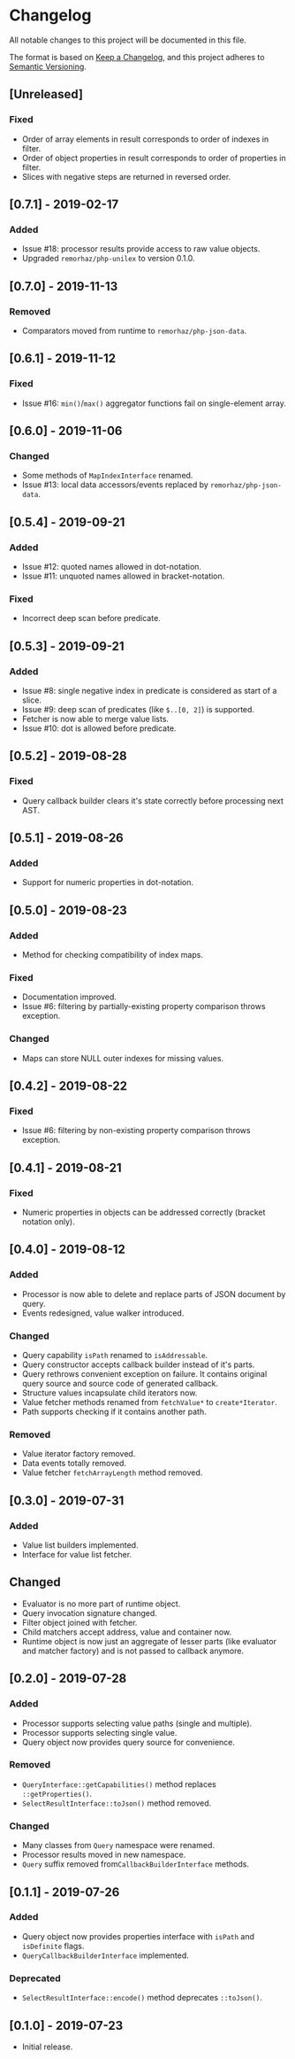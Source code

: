 # Changelog
All notable changes to this project will be documented in this file.

The format is based on [Keep a Changelog](https://keepachangelog.com/en/1.0.0/),
and this project adheres to [Semantic Versioning](https://semver.org/spec/v2.0.0.html).

## [Unreleased]
### Fixed
- Order of array elements in result corresponds to order of indexes in filter.
- Order of object properties in result corresponds to order of properties in filter.
- Slices with negative steps are returned in reversed order.

## [0.7.1] - 2019-02-17
### Added
- Issue #18: processor results provide access to raw value objects.
- Upgraded `remorhaz/php-unilex` to version 0.1.0. 

## [0.7.0] - 2019-11-13
### Removed
- Comparators moved from runtime to `remorhaz/php-json-data`.

## [0.6.1] - 2019-11-12
### Fixed
- Issue #16: `min()`/`max()` aggregator functions fail on single-element array.

## [0.6.0] - 2019-11-06
### Changed
- Some methods of `MapIndexInterface` renamed.
- Issue #13: local data accessors/events replaced by `remorhaz/php-json-data`.

## [0.5.4] - 2019-09-21
### Added
- Issue #12: quoted names allowed in dot-notation.
- Issue #11: unquoted names allowed in bracket-notation.
### Fixed
- Incorrect deep scan before predicate.

## [0.5.3] - 2019-09-21
### Added
- Issue #8: single negative index in predicate is considered as start of a slice.
- Issue #9: deep scan of predicates (like `$..[0, 2]`) is supported.
- Fetcher is now able to merge value lists.
- Issue #10: dot is allowed before predicate.

## [0.5.2] - 2019-08-28
### Fixed
- Query callback builder clears it's state correctly before processing next AST.

## [0.5.1] - 2019-08-26
### Added
- Support for numeric properties in dot-notation.

## [0.5.0] - 2019-08-23
### Added
- Method for checking compatibility of index maps.
### Fixed
- Documentation improved.
- Issue #6: filtering by partially-existing property comparison throws exception.
### Changed
- Maps can store NULL outer indexes for missing values.

## [0.4.2] - 2019-08-22
### Fixed
- Issue #6: filtering by non-existing property comparison throws exception. 

## [0.4.1] - 2019-08-21
### Fixed
- Numeric properties in objects can be addressed correctly (bracket notation only).

## [0.4.0] - 2019-08-12
### Added
- Processor is now able to delete and replace parts of JSON document by query.
- Events redesigned, value walker introduced.
### Changed
- Query capability `isPath` renamed to `isAddressable`. 
- Query constructor accepts callback builder instead of it's parts.
- Query rethrows convenient exception on failure. It contains original query source and source code of generated callback.
- Structure values incapsulate child iterators now.
- Value fetcher methods renamed from `fetchValue*` to `create*Iterator`.
- Path supports checking if it contains another path.
### Removed
- Value iterator factory removed.
- Data events totally removed.
- Value fetcher `fetchArrayLength` method removed.

## [0.3.0] - 2019-07-31
### Added
- Value list builders implemented.
- Interface for value list fetcher.
## Changed
- Evaluator is no more part of runtime object.
- Query invocation signature changed.
- Filter object joined with fetcher.
- Child matchers accept address, value and container now.
- Runtime object is now just an aggregate of lesser parts (like evaluator and matcher factory) and is not passed to callback anymore.

## [0.2.0] - 2019-07-28
### Added
- Processor supports selecting value paths (single and multiple).
- Processor supports selecting single value.
- Query object now provides query source for convenience.
### Removed
- `QueryInterface::getCapabilities()` method replaces `::getProperties()`.
- `SelectResultInterface::toJson()` method removed.
### Changed
- Many classes from `Query` namespace were renamed.
- Processor results moved in new namespace.
- `Query` suffix removed from`CallbackBuilderInterface` methods.

## [0.1.1] - 2019-07-26
### Added
- Query object now provides properties interface with `isPath` and `isDefinite` flags.
- `QueryCallbackBuilderInterface` implemented.
### Deprecated
- `SelectResultInterface::encode()` method deprecates `::toJson()`.

## [0.1.0] - 2019-07-23
- Initial release.
